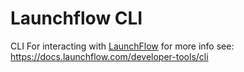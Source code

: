 # Launchflow CLI

CLI For interacting with [LaunchFlow](www.launchflow.com) for more info see: https://docs.launchflow.com/developer-tools/cli
